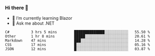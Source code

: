 ### Hi there 👋

- 🌱 I’m currently learning Blazor
- 💬 Ask me about .NET

<!--START_SECTION:waka-->
```text
C#          3 hrs 5 mins        ██████████████░░░░░░░░░░░   55.50 % 
Other       1 hr 8 mins         █████░░░░░░░░░░░░░░░░░░░░   20.61 % 
Markdown    47 mins             ███░░░░░░░░░░░░░░░░░░░░░░   14.28 % 
CSS         17 mins             █░░░░░░░░░░░░░░░░░░░░░░░░   05.16 % 
JSON        12 mins             █░░░░░░░░░░░░░░░░░░░░░░░░   03.87 %
```
<!--END_SECTION:waka-->